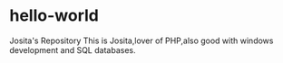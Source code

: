 # hello-world
Josita's Repository 
This is Josita,lover of PHP,also good with windows development and SQL databases.
